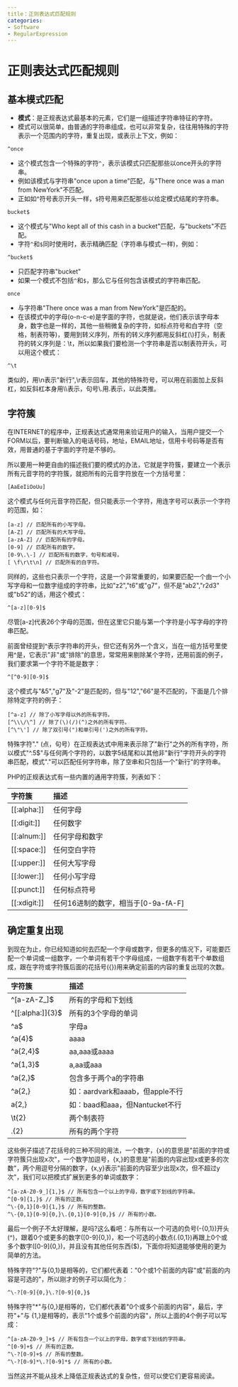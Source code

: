 ```yaml
---
title：正则表达式匹配规则
categories:
- Software
- RegularExpression
---
```

#  正则表达式匹配规则

## 基本模式匹配

- **模式**：是正规表达式最基本的元素，它们是一组描述字符串特征的字符。
- 模式可以很简单，由普通的字符串组成，也可以非常复杂，往往用特殊的字符表示一个范围内的字符，重复出现，或表示上下文，例如：

```
^once
```

- 这个模式包含一个特殊的字符`^`，表示该模式只匹配那些以once开头的字符串。
- 例如该模式与字符串"once upon a time"匹配，与"There once was a man from NewYork"不匹配。
- 正如如^符号表示开头一样，`$`符号用来匹配那些以给定模式结尾的字符串。

```
bucket$
```

- 这个模式与"Who kept all of this cash in a bucket"匹配，与"buckets"不匹配。
- 字符`^`和`$`同时使用时，表示精确匹配（字符串与模式一样)，例如：

```
^bucket$
```

- 只匹配字符串"bucket"
- 如果一个模式不包括`^`和`$`，那么它与任何包含该模式的字符串匹配。

```
once
```

- 与字符串"There once was a man from NewYork"是匹配的。
- 在该模式中的字母(o-n-c-e)是字面的字符，也就是说，他们表示该字母本身，数字也是一样的，其他一些稍微复杂的字符，如标点符号和白字符（空格，制表符等)，要用到转义序列，所有的转义序列都用反斜杠(\\)打头，制表符的转义序列是：\t，所以如果我们要检测一个字符串是否以制表符开头，可以用这个模式：

```
^\t
```

类似的，用\n表示"新行",\r表示回车，其他的特殊符号，可以用在前面加上反斜杠，如反斜杠本身用\\\表示，句号\\.用\.表示，以此类推。

## 字符簇

在INTERNET的程序中，正规表达式通常用来验证用户的输入，当用户提交一个FORM以后，要判断输入的电话号码，地址，EMAIL地址，信用卡号码等是否有效，用普通的基于字面的字符是不够的。

所以要用一种更自由的描述我们要的模式的办法，它就是字符簇，要建立一个表示所有元音字符的字符簇，就把所有的元音字符放在一个方括号里：

```
[AaEeIiOoUu]
```

这个模式与任何元音字符匹配，但只能表示一个字符，用连字号可以表示一个字符的范围，如：

```
[a-z] // 匹配所有的小写字母。
[A-Z] // 匹配所有的大写字母。
[a-zA-Z] // 匹配所有的字母。
[0-9] // 匹配所有的数字。
[0-9\.\-] // 匹配所有的数字，句号和减号。
[ \f\r\t\n] // 匹配所有的白字符。
```

同样的，这些也只表示一个字符，这是一个非常重要的，如果要匹配一个由一个小写字母和一位数字组成的字符串，比如"z2","t6"或"g7"，但不是"ab2","r2d3" 或"b52"的话，用这个模式：

```
^[a-z][0-9]$
```

尽管[a-z]代表26个字母的范围，但在这里它只能与第一个字符是小写字母的字符串匹配。

前面曾经提到\^表示字符串的开头，但它还有另外一个含义，当在一组方括号里使用^是，它表示"非"或"排除"的意思，常常用来剔除某个字符，还用前面的例子，我们要求第一个字符不能是数字：

```
^[^0-9][0-9]$
```

这个模式与"&5","g7"及"-2"是匹配的，但与"12","66"是不匹配的，下面是几个排除特定字符的例子：

```
[^a-z] // 除了小写字母以外的所有字符。
[^\\\/\^] // 除了(\)(/)(^)之外的所有字符。
[^\"\'] // 除了双引号(")和单引号(')之外的所有字符。
```

特殊字符"." (点，句号）在正规表达式中用来表示除了"新行"之外的所有字符，所以模式"^.5$"与任何两个字符的，以数字5结尾和以其他非"新行"字符开头的字符串匹配，模式"."可以匹配任何字符串，除了空串和只包括一个"新行"的字符串。

PHP的正规表达式有一些内置的通用字符簇，列表如下：

| 字符簇       | 描述                                |
| :----------- | :---------------------------------- |
| [[:alpha:]]  | 任何字母                            |
| [[:digit:]]  | 任何数字                            |
| [[:alnum:]]  | 任何字母和数字                      |
| [[:space:]]  | 任何空白字符                        |
| [[:upper:]]  | 任何大写字母                        |
| [[:lower:]]  | 任何小写字母                        |
| [[:punct:]]  | 任何标点符号                        |
| [[:xdigit:]] | 任何16进制的数字，相当于[0-9a-fA-F] |

## 确定重复出现

到现在为止，你已经知道如何去匹配一个字母或数字，但更多的情况下，可能要匹配一个单词或一组数字，一个单词有若干个字母组成，一组数字有若干个单数组成，跟在字符或字符簇后面的花括号({})用来确定前面的内容的重复出现的次数。

| 字符簇           | 描述                            |
| :--------------- | :------------------------------ |
| ^[a-zA-Z_]$      | 所有的字母和下划线              |
| ^[[:alpha:]]{3}$ | 所有的3个字母的单词             |
| ^a$              | 字母a                           |
| ^a{4}$           | aaaa                            |
| ^a{2,4}$         | aa,aaa或aaaa                    |
| ^a{1,3}$         | a,aa或aaa                       |
| ^a{2,}$          | 包含多于两个a的字符串           |
| ^a{2,}           | 如：aardvark和aaab，但apple不行 |
| a{2,}            | 如：baad和aaa，但Nantucket不行  |
| \t{2}            | 两个制表符                      |
| .{2}             | 所有的两个字符                  |

这些例子描述了花括号的三种不同的用法，一个数字，{x}的意思是"前面的字符或字符簇只出现x次"，一个数字加逗号，{x,}的意思是"前面的内容出现x或更多的次数"，两个用逗号分隔的数字，{x,y}表示"前面的内容至少出现x次，但不超过y次"，我们可以把模式扩展到更多的单词或数字：

```
^[a-zA-Z0-9_]{1,}$ // 所有包含一个以上的字母，数字或下划线的字符串。
^[0-9]{1,}$ // 所有的正数。
^\-{0,1}[0-9]{1,}$ // 所有的整数。
^\-{0,1}[0-9]{0,}\.{0,1}[0-9]{0,}$ // 所有的小数。
```

最后一个例子不太好理解，是吗?这么看吧：与所有以一个可选的负号(\-{0,1})开头(^)，跟着0个或更多的数字([0-9]{0,})，和一个可选的小数点(\.{0,1})再跟上0个或多个数字([0-9]{0,})，并且没有其他任何东西($)，下面你将知道能够使用的更为简单的方法。

特殊字符"?"与{0,1}是相等的，它们都代表着："0个或1个前面的内容"或"前面的内容是可选的"，所以刚才的例子可以简化为：

```
^\-?[0-9]{0,}\.?[0-9]{0,}$
```

特殊字符"*"与{0,}是相等的，它们都代表着"0个或多个前面的内容"，最后，字符"+"与 {1,}是相等的，表示"1个或多个前面的内容"，所以上面的4个例子可以写成：

```
^[a-zA-Z0-9_]+$ // 所有包含一个以上的字母，数字或下划线的字符串。
^[0-9]+$ // 所有的正数。
^\-?[0-9]+$ // 所有的整数。
^\-?[0-9]*\.?[0-9]*$ // 所有的小数。
```

当然这并不能从技术上降低正规表达式的复杂性，但可以使它们更容易阅读。